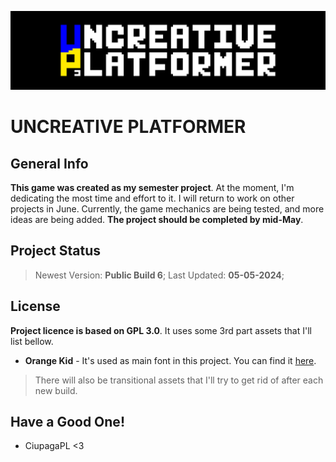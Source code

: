 ![Logo](https://github.com/CiupagaPL/Uncreative_Platformer/blob/main/Sprites/Title_Alt.png)
# UNCREATIVE PLATFORMER

## General Info
**This game was created as my semester project**.
At the moment, I'm dedicating the most time and effort to it.
I will return to work on other projects in June.
Currently, the game mechanics are being tested, and more ideas are being added.
**The project should be completed by mid-May**.

## Project Status
> Newest Version: **Public Build 6**;
> Last Updated: **05-05-2024**;

## License
**Project licence is based on GPL 3.0**. It uses some 3rd part assets that I'll list bellow.
- **Orange Kid** - It's used as main font in this project. You can find it [here](https://www.1001fonts.com/orange-kid-font.html).
> There will also be transitional assets that I'll try to get rid of after each new build.

## Have a Good One!
- CiupagaPL <3

